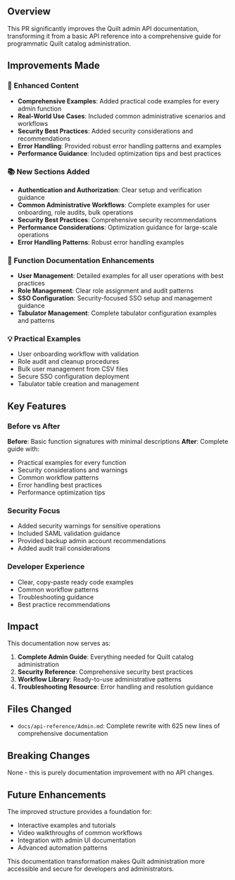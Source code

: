## Overview

This PR significantly improves the Quilt admin API documentation, transforming it from a basic API reference into a comprehensive guide for programmatic Quilt catalog administration.

## Improvements Made

### 🚀 Enhanced Content
- **Comprehensive Examples**: Added practical code examples for every admin function
- **Real-World Use Cases**: Included common administrative scenarios and workflows  
- **Security Best Practices**: Added security considerations and recommendations
- **Error Handling**: Provided robust error handling patterns and examples
- **Performance Guidance**: Included optimization tips and best practices

### 📚 New Sections Added
- **Authentication and Authorization**: Clear setup and verification guidance
- **Common Administrative Workflows**: Complete examples for user onboarding, role audits, bulk operations
- **Security Best Practices**: Comprehensive security recommendations
- **Performance Considerations**: Optimization guidance for large-scale operations
- **Error Handling Patterns**: Robust error handling examples

### 🔧 Function Documentation Enhancements
- **User Management**: Detailed examples for all user operations with best practices
- **Role Management**: Clear role assignment and audit patterns
- **SSO Configuration**: Security-focused SSO setup and management guidance
- **Tabulator Management**: Complete tabulator configuration examples and patterns

### 💡 Practical Examples
- User onboarding workflow with validation
- Role audit and cleanup procedures
- Bulk user management from CSV files
- Secure SSO configuration deployment
- Tabulator table creation and management

## Key Features

### Before vs After
**Before**: Basic function signatures with minimal descriptions
**After**: Complete guide with:
- Practical examples for every function
- Security considerations and warnings
- Common workflow patterns
- Error handling best practices
- Performance optimization tips

### Security Focus
- Added security warnings for sensitive operations
- Included SAML validation guidance
- Provided backup admin account recommendations
- Added audit trail considerations

### Developer Experience
- Clear, copy-paste ready code examples
- Common workflow patterns
- Troubleshooting guidance
- Best practice recommendations

## Impact

This documentation now serves as:
1. **Complete Admin Guide**: Everything needed for Quilt catalog administration
2. **Security Reference**: Comprehensive security best practices
3. **Workflow Library**: Ready-to-use administrative patterns
4. **Troubleshooting Resource**: Error handling and resolution guidance

## Files Changed

- `docs/api-reference/Admin.md`: Complete rewrite with 625 new lines of comprehensive documentation

## Breaking Changes

None - this is purely documentation improvement with no API changes.

## Future Enhancements

The improved structure provides a foundation for:
- Interactive examples and tutorials
- Video walkthroughs of common workflows
- Integration with admin UI documentation
- Advanced automation patterns

This documentation transformation makes Quilt administration more accessible and secure for developers and administrators.
